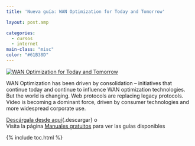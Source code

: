 ```yaml
---
title: 'Nueva guía: WAN Optimization for Today and Tomorrow'

layout: post.amp

categories:
  - cursos
  - internet
main-class: "misc"
color: "#61B38D"
---
```

[![WAN Optimization for Today and Tomorrow][1]][2]

WAN Optimization has been driven by consolidation &#8211; initiatives that continue today and continue to influence WAN optimization technologies. But the world is changing. Web protocols are replacing legacy protocols. Video is becoming a dominant force, driven by consumer technologies and more widespread corporate use.

[Descárgala desde aqui][2]{.descargar} o  
Visita la página [Manuales gratuitos][3] para ver las guías disponibles



 [1]: http://img.tradepub.com/free/w_blue09/assets/img/w_blue09c.gif "WAN Optimization for Today and Tomorrow"
 [2]: http://elbauldelprogramador.tradepub.com/c/pubRD.mpl?sr=oc&_t=oc:&pc=w_blue09/prgm.cgi
 [3]: http://bashyc.blogspot.com/p/guias-gratuitas.html

{% include toc.html %}
